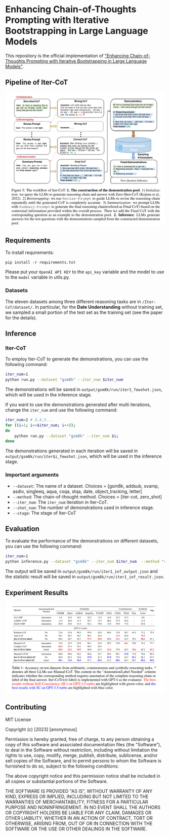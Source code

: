
# Enhancing Chain-of-Thoughts Prompting with Iterative Bootstrapping in Large Language Models

This repository is the official implementation of ["Enhancing Chain-of-Thoughts Prompting with Iterative Bootstrapping in Large Language Models"](https://arxiv.org/pdf/2304.11657.pdf). 

## Pipeline of Iter-CoT

![image](https://github.com/GasolSun36/Iter-CoT/blob/main/assets/pipeline.png)


## Requirements

To install requirements:

```setup
pip install -r requirements.txt
```

Please put your `OpenAI API KEY` to the `api_key` variable and the model to use to the `model` variable in utils.py.

### Datasets
The eleven datasets among three different reasoning tasks are in `/Iter-CoT/dataset/`. In particular, for the **Date Understanding** without training set, we sampled a small portion of the test set as the training set (see the paper for the details).

## Inference

### Iter-CoT
To employ Iter-CoT to generate the demonstrations, you can use the following command:
```bash
iter_num=1
python run.py --dataset "gsm8k" --iter_num $iter_num
```
The demonstrations will be saved in `output/gsm8k/run/iter1_fewshot.json`, which will be used in the inference stage.

If you want to use the demonstrations generated after multi iterations, change the `iter_num` and use the following command:

```bash
iter_num=2 # 3,4,5...
for ((i=1; i<=$iter_num; i++));
do
    python run.py --dataset "gsm8k" --iter_num $i;
done
```
The demonstrations generated in each iteration will be saved in `output/gsm8k/run/iter$i_fewshot.json`, which will be used in the inference stage.


### Important arguments
- `--dataset`: The name of a dataset. Choices = [gsm8k, addsub, svamp, asdiv, singleeq, aqua, csqa, stqa, date, object_tracking, letter]
- `--method`: The chain-of-thought method. Choices = [iter-cot, zero_shot]
- `--iter_num`: The `iter_num` iteration in Iter-CoT.
- `--shot_num`: The number of demonstrations used in inference stage.
- `--stage`: The stage of Iter-CoT

## Evaluation

To evaluate the performance of the demonstrations on different datasets, you can use the following command:
```bash
iter_num=1
python inference.py --dataset "gsm8k" --iter_num $iter_num  --method "run" --shot_num 8
```
The output will be saved in `output/gsm8k/run/iter1_inf_output.json` and the statistic result will be saved in `output/gsm8k/run/iter1_inf_result.json`.

## Experiment Results

![image](https://github.com/GasolSun36/Iter-CoT/blob/main/assets/experiment.png)

## Contributing

MIT License

Copyright (c) [2023] [anonymous]

Permission is hereby granted, free of charge, to any person obtaining a copy
of this software and associated documentation files (the "Software"), to deal
in the Software without restriction, including without limitation the rights
to use, copy, modify, merge, publish, distribute, sublicense, and/or sell
copies of the Software, and to permit persons to whom the Software is
furnished to do so, subject to the following conditions:

The above copyright notice and this permission notice shall be included in all
copies or substantial portions of the Software.

THE SOFTWARE IS PROVIDED "AS IS", WITHOUT WARRANTY OF ANY KIND, EXPRESS OR
IMPLIED, INCLUDING BUT NOT LIMITED TO THE WARRANTIES OF MERCHANTABILITY,
FITNESS FOR A PARTICULAR PURPOSE AND NONINFRINGEMENT. IN NO EVENT SHALL THE
AUTHORS OR COPYRIGHT HOLDERS BE LIABLE FOR ANY CLAIM, DAMAGES OR OTHER
LIABILITY, WHETHER IN AN ACTION OF CONTRACT, TORT OR OTHERWISE, ARISING FROM,
OUT OF OR IN CONNECTION WITH THE SOFTWARE OR THE USE OR OTHER DEALINGS IN THE
SOFTWARE.